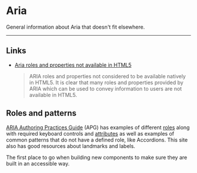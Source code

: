 # Aria

General information about Aria that doesn't fit elsewhere.

---

## Links

- [Aria roles and properties not available in HTML5](https://www.tpgi.com/aria-in-html-there-goes-the-neighborhood/#html5na)
  > ARIA roles and properties not considered to be available natively in HTML5. It is clear that many roles and properties provided by ARIA which can be used to convey information to users are not available in HTML5.

## Roles and patterns

[ARIA Authoring Practices Guide](https://www.w3.org/WAI/ARIA/apg/) (APG) has examples of different [roles](https://developer.mozilla.org/en-US/docs/Web/Accessibility/ARIA/Roles) along with required keyboard controls and [attributes](https://developer.mozilla.org/en-US/docs/Web/Accessibility/ARIA/Attributes)  as well as examples of common patterns that do not have a defined role, like Accordions. This site also has good resources about landmarks and labels.

The first place to go when building new components to make sure they are built in an accessible way.